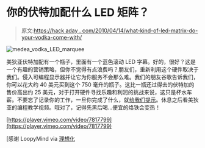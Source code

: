 # 你的伏特加配什么 LED 矩阵？

> 原文:[https://hack aday . com/2010/04/14/what-kind-of-led-matrix-do-your-vodka-come-with/](https://hackaday.com/2010/04/14/what-kind-of-led-matrix-does-your-vodka-come-with/)

![](../Images/e990d4e75012ec54d1d8d2e11ce54b85.png "medea_vodka_LED_marquee")

美狄亚伏特加配有一个瓶子，里面有一个蓝色滚动 LED 字幕。好的，很好？这是一个有趣的营销策略，但你不觉得有点浪费吗？朋友们，重新利用这个硬件取决于我们。侵入可编程显示器并让它为你服务不会那么难。我们的朋友谷歌告诉我们，你可以花大约 40 美元买到这个 750 毫升的瓶子。这比一瓶还过得去的伏特加的售价高出约 25 美元，对于打开硬件寻找乐趣和利润的挑战来说，这只是杯水车薪。不要忘了记录你的工作，一旦你完成了什么，就[给我们提示](http://hackaday.com/contact-hack-a-day/)。休息之后看美狄亚的编程教学视频。哦对了，记得先黑后喝…便宜的烙铁会变热！

[https://player.vimeo.com/video/7817799](https://player.vimeo.com/video/7817799)

[感谢 LoopyMind via [理想化](http://www.idealize.nl/2010/04/schiedamse-wodka-heeft-instelbaar-led-label)